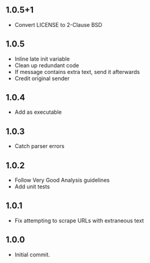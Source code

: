 ## 1.0.5+1

* Convert LICENSE to 2-Clause BSD

## 1.0.5

* Inline late init variable
* Clean up redundant code
* If message contains extra text, send it afterwards
* Credit original sender

## 1.0.4

* Add as executable

## 1.0.3

* Catch parser errors

## 1.0.2

* Follow Very Good Analysis guidelines
* Add unit tests

## 1.0.1

* Fix attempting to scrape URLs with extraneous text

## 1.0.0

* Initial commit.

